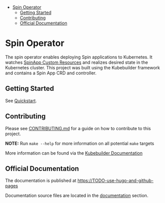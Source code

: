 - [Spin Operator](#spin-operator)
  - [Getting Started](#getting-started)
  - [Contributing](#contributing)
  - [Official Documentation](#official-documentation)

# Spin Operator

The spin operator enables deploying Spin applications to Kubernetes. It watches [SpinApp Custom Resources](./documentation/content/custom-resource-definition-reference.md) and realizes desired state in the Kubernetes cluster. This project was built using the Kubebuilder framework and contains a Spin App CRD and controller.

## Getting Started

See [Quickstart](./documentation/content/quickstart.md).

## Contributing

Please see [CONTRIBUTING.md](./CONTRIBUTING.md) for a guide on how to contribute to this project.

**NOTE:** Run `make --help` for more information on all potential `make` targets

More information can be found via the [Kubebuilder Documentation](https://book.kubebuilder.io/introduction.html)

## Official Documentation

The documentation is published at [https://TODO-use-hugo-and-github-pages](https://TODO-use-hugo-and-github-pages)

Documentation source files are located in the [documentation](./documentation/) section.
